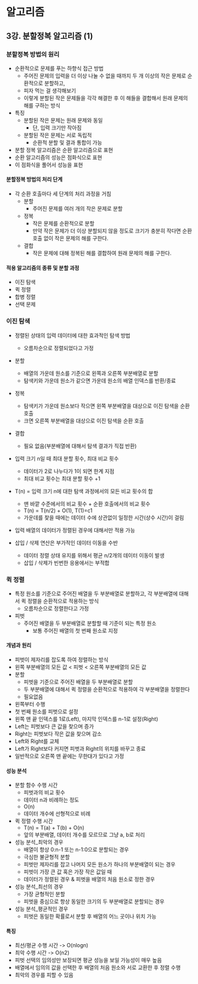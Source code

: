 # 알고리즘

## 3강. 분할정복 알고리즘 (1)

### 분할정복 방법의 원리

- 순환적으로 문제를 푸는 하향식 접근 방법
  - 주어진 문제의 입력을 더 이상 나눌 수 없을 때까지 두 개 이상의 작은 문제로 순환적으로 분할하고,
  - 피자 먹는 걸 생각해보기
  - 이렇게 분할된 작은 문제들을 각각 해결한 후 이 해들을 결합해서 원래 문제의 해를 구하는 방식
- 특징
  - 분할된 작은 문제는 원래 문제와 동일
    - 단, 입력 크기만 작아짐
  - 분할된 작은 문제는 서로 독립적
    - 순환적 분할 및 결과 통합이 가능
- 분할 정복 알고리즘은 순환 알고리즘으로 표현
- 순환 알고리즘의 성능은 점화식으로 표현
- 이 점화식을 풀어서 성능을 표현

#### 분할정복 방법의 처리 단계

- 각 순환 호출마다 세 단계의 처리 과정을 거침
  - 분할
    - 주어진 문제를 여러 개의 작은 문제로 분할
  - 정복
    - 작은 문제를 순환적으로 분할
    - 만약 작은 문제가 더 이상 분할되지 않을 정도로 크기가 충분히 작다면 순환호출 없이 작은 문제의 해를 구한다.
  - 결합
    - 작은 문제에 대해 정복된 해를 결합하여 원래 문제의 해를 구한다.

#### 적용 알고리즘의 종류 및 분할 과정

- 이진 탐색
- 퀵 정렬
- 합병 정렬
- 선택 문제

### 이진 탐색

- 정렬된 상태의 입력 데이터에 대한 효과적인 탐색 방법
  - 오름차순으로 정렬되었다고 가정
- 분할
  - 배열의 가운데 원소를 기준으로 왼쪽과 오른쪽 부분배열로 분할
  - 탐색키와 가운데 원소가 같으면 가운데 원소의 배열 인덱스를 반환/종료

- 정복
  - 탐색키가 가운데 원소보다 작으면 왼쪽 부분배열을 대상으로 이진 탐색을 순환 호출
  - 크면 오른쪽 부분배열을 대상으로 이진 탐색을 순환 호출

- 결합
  - 필요 없음(부분배열에 대해서 탐색 결과가 직접 반환)

- 입력 크기 n일 때 최대 분할 횟수, 최대 비교 횟수
  - 데이터가 2로 나누다가 1이 되면 한계 지점
  - 최대 비교 횟수는 최대 분할 횟수 +1

- T(n) = 입력 크기 n에 대한 탐색 과정에서의 모든 비교 횟수의 합
  - 맨 바깥 수준에서의 비교 횟수 + 순환 호출에서의 비교 횟수
  - T(n) = T(n/2) + O(1), T(1)=c1
  - 가운데를 찾을 때에는 데이터 수에 상관없이 일정한 시간(상수 시간)이 걸림

- 입력 배열의 데이터가 정렬된 경우에 대해서만 적용 가능
- 삽입 / 삭제 연산은 부가적인 데이터 이동을 수반
  - 데이터 정렬 상태 유지를 위해서 평균 n/2개의 데이터 이동이 발생
  - 삽입 / 삭제가 빈번한 응용에서는 부적합


### 퀵 정렬

- 특정 원소를 기준으로 주어진 배열을 두 부분배열로 분할하고, 각 부분배열에 대해서 퀵 정렬을 순환적으로 적용하는 방식
  - 오름차순으로 정렬한다고 가정
- 피벗
  - 주어진 배열을 두 부분배열로 분할할 때 기준이 되는 특정 원소
    - 보통 주어진 배열의 첫 번째 원소로 지정

#### 개념과 원리

- 피벗이 제자리를 잡도록 하여 정렬하는 방식
- 왼쪽 부분배열의 모든 값 < 피벗 < 오른쪽 부분배열의 모든 값
- 분할
  - 피벗을 기준으로 주어진 배열을 두 부분배열로 분할
  - 두 부분배열에 대해서 퀵 정렬을 순환적으로 적용하여 각 부분배열을 정렬한다
  - 필요없음
- 왼쪽부터 수행
- 첫 번째 원소를 피벗으로 설정
- 왼쪽 맨 끝 인덱스를 1로(Left), 마지막 인덱스를 n-1로 설정(Right)
- Left는 피벗보다 큰 값을 찾으며 증가
- Right는 피벗보다 작은 값을 찾으며 감소
- Left와 Right를 교체
- Left가 Right보다 커지면 피벗과 Right의 위치를 바꾸고 종료
- 일반적으로 오른쪽 맨 끝에는 무한대가 있다고 가정

#### 성능 분석

- 분할 함수 수행 시간
  - 피벗과의 비교 횟수
  - 데이터 n과 비례하는 정도
  - O(n)
  - 데이터 개수에 선형적으로 비례
- 퀵 정렬 수행 시간
  - T(n) = T(a) + T(b) + O(n)
  - 앞의 부분배열, 데이터 개수를 모르므로 그냥 a, b로 처리
- 성능 분석_최악의 경우
  - 배열이 항상 0:n-1 또는 n-1:0으로 분할되는 경우
  - 극심한 불균형적 분할
  - 피벗만 제자리를 잡고 나머지 모든 원소가 하나의 부분배열이 되는 경우
  - 피벗이 가장 큰 값 혹은 가장 작은 값일 때
  - 데이터가 정렬된 경우 & 피벗을 배열의 처음 원소로 정한 경우
- 성능 분석_최선의 경우
  - 가장 균형적인 분할
  - 피벗을 중심으로 항상 동일한 크기의 두 부분배열로 분할되는 경우
- 성능 분석_평균적인 경우
  - 피벗은 동일한 확률로서 분할 후 배열의 어느 곳이나 위치 가능

#### 특징

- 최선/평균 수행 시간 -> O(nlogn)
- 최악 수행 시간 -> O(n2)
- 피벗 선택의 임의성만 보장되면 평균 성능을 보일 가능성이 매우 높음
- 배열에서 임의의 값을 선택한 후 배열의 처음 원소와 서로 교환한 후 정렬 수행
- 최악의 경우를 피할 수 있음
